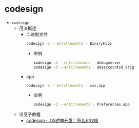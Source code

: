 # codesign

* `codesign`
  * 用法概述
    * 二进制文件
      ```bash
      codesign -d --entitlements - BinaryFile
      ```
      * 举例
        ```bash
        codesign -d --entitlements - debugserver
        codesign -d --entitlements - amsaccountsd_orig
        ```
    * app
      ```bash
      codesign -d --entitlements - xxx.app
      ```
      * 举例
        ```bash
        codesign -d --entitlements - Preferences.app
        ```
  * 详见子教程
    * [codesign · iOS逆向开发：签名和权限](https://book.crifan.org/books/ios_re_codesign_ent/website/common_tools/codesign/)
